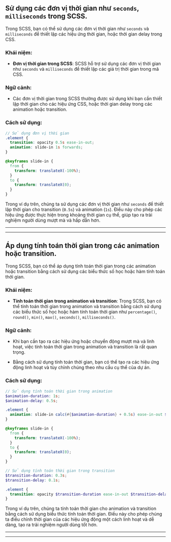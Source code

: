 ## Sử dụng các đơn vị thời gian như `seconds`, `milliseconds` trong SCSS.

Trong SCSS, bạn có thể sử dụng các đơn vị thời gian như `seconds` và `milliseconds` để thiết lập các hiệu ứng thời gian, hoặc thời gian delay trong CSS.

### Khái niệm:

- **Đơn vị thời gian trong SCSS**: SCSS hỗ trợ sử dụng các đơn vị thời gian như `seconds` và `milliseconds` để thiết lập các giá trị thời gian trong mã CSS.

### Ngữ cảnh:

- Các đơn vị thời gian trong SCSS thường được sử dụng khi bạn cần thiết lập thời gian cho các hiệu ứng CSS, hoặc thời gian delay trong các animation hoặc transition.

### Cách sử dụng:

```scss
// Sử dụng đơn vị thời gian
.element {
  transition: opacity 0.5s ease-in-out;
  animation: slide-in 1s forwards;
}

@keyframes slide-in {
  from {
    transform: translateX(-100%);
  }
  to {
    transform: translateX(0);
  }
}
```

Trong ví dụ trên, chúng ta sử dụng các đơn vị thời gian như `seconds` để thiết lập thời gian cho transition (`0.5s`) và animation (`1s`). Điều này cho phép các hiệu ứng được thực hiện trong khoảng thời gian cụ thể, giúp tạo ra trải nghiệm người dùng mượt mà và hấp dẫn hơn.

---

---

## Áp dụng tính toán thời gian trong các animation hoặc transition.

Trong SCSS, bạn có thể áp dụng tính toán thời gian trong các animation hoặc transition bằng cách sử dụng các biểu thức số học hoặc hàm tính toán thời gian.

### Khái niệm:

- **Tính toán thời gian trong animation và transition**: Trong SCSS, bạn có thể tính toán thời gian trong animation và transition bằng cách sử dụng các biểu thức số học hoặc hàm tính toán thời gian như `percentage()`, `round()`, `min()`, `max()`, `seconds()`, `milliseconds()`.

### Ngữ cảnh:

- Khi bạn cần tạo ra các hiệu ứng hoặc chuyển động mượt mà và linh hoạt, việc tính toán thời gian trong animation và transition là rất quan trọng.

- Bằng cách sử dụng tính toán thời gian, bạn có thể tạo ra các hiệu ứng động linh hoạt và tùy chỉnh chúng theo nhu cầu cụ thể của dự án.

### Cách sử dụng:

```scss
// Sử dụng tính toán thời gian trong animation
$animation-duration: 1s;
$animation-delay: 0.5s;

.element {
  animation: slide-in calc(#{$animation-duration} + 0.5s) ease-in-out $animation-delay;
}

@keyframes slide-in {
  from {
    transform: translateX(-100%);
  }
  to {
    transform: translateX(0);
  }
}

// Sử dụng tính toán thời gian trong transition
$transition-duration: 0.3s;
$transition-delay: 0.1s;

.element {
  transition: opacity $transition-duration ease-in-out $transition-delay;
}
```

Trong ví dụ trên, chúng ta tính toán thời gian cho animation và transition bằng cách sử dụng biểu thức tính toán thời gian. Điều này cho phép chúng ta điều chỉnh thời gian của các hiệu ứng động một cách linh hoạt và dễ dàng, tạo ra trải nghiệm người dùng tốt hơn.

---

---
